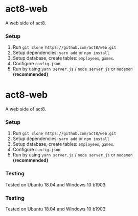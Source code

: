 # act8-web
A web side of act8.

### Setup
1. Run `git clone https://github.com/act8/web.git`
2. Setup dependencies: `yarn add` or `npm install`
3. Setup database, create tables: `employees`, `games`.
4. Configure `config.json`
5. Run by using `yarn server.js` / `node server.js` or `nodemon` **(recommended)**
# act8-web
A web side of act8.

### Setup
1. Run `git clone https://github.com/act8/web.git`
2. Setup dependencies: `yarn add` or `npm install`
3. Setup database, create tables: `employees`, `games`.
4. Configure `config.json`
5. Run by using `yarn server.js` / `node server.js` or `nodemon` **(recommended)**


### Testing
Tested on Ubuntu 18.04 and Windows 10 b1903.

### Testing
Tested on Ubuntu 18.04 and Windows 10 b1903.